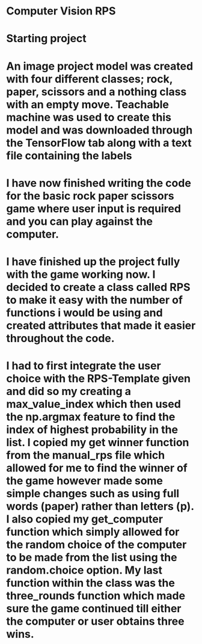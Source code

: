 # Computer Vision RPS
# Starting project
# An image project model was created with four different classes; rock, paper, scissors and a nothing class with an empty move. Teachable machine was used to create this model and was downloaded through the TensorFlow tab along with a text file containing the labels
# I have now finished writing the code for the basic rock paper scissors game where user input is required and you can play against the computer.
# I have finished up the project fully with the game working now. I decided to create a class called RPS to make it easy with the number of functions i would be using and created attributes that made it easier throughout the code. 
# I had to first integrate the user choice with the RPS-Template given and did so my creating a max_value_index which then used the np.argmax feature to find the index of highest probability in the list. I copied my get winner function from the manual_rps file which allowed for me to find the winner of the game however made some simple changes such as using full words (paper) rather than letters (p). I also copied my get_computer function which simply allowed for the random choice of the computer to be made from the list using the random.choice option. My last function within the class was the three_rounds function which made sure the game continued till either the computer or user obtains three wins. 